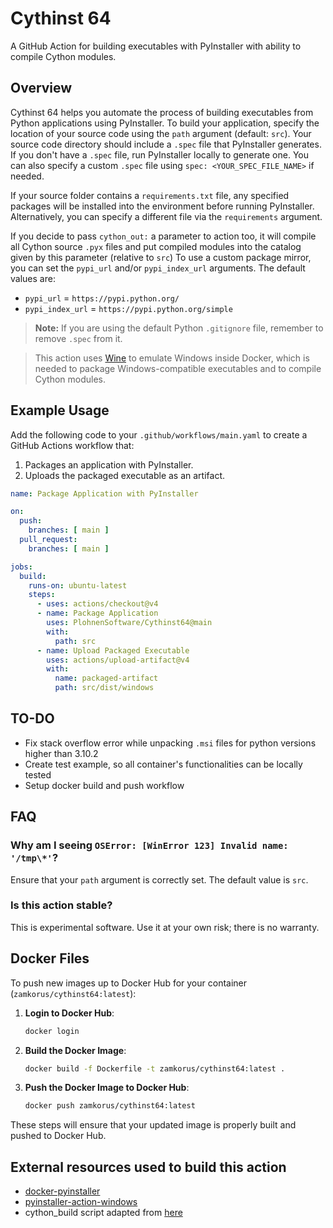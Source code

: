 
# **Cythinst 64**

A GitHub Action for building executables with PyInstaller with ability to compile Cython modules.

## Overview
Cythinst 64 helps you automate the process of building executables from Python applications using PyInstaller. To build your application, specify the location of your source code using the `path` argument (default: `src`). Your source code directory should include a `.spec` file that PyInstaller generates. If you don't have a `.spec` file, run PyInstaller locally to generate one. You can also specify a custom `.spec` file using `spec: <YOUR_SPEC_FILE_NAME>` if needed.

If your source folder contains a `requirements.txt` file, any specified packages will be installed into the environment before running PyInstaller. Alternatively, you can specify a different file via the `requirements` argument.

If you decide to pass `cython_out:` a parameter to action too, it will compile all Cython source `.pyx` files and put compiled modules into the catalog given by this parameter (relative to `src`)
To use a custom package mirror, you can set the `pypi_url` and/or `pypi_index_url` arguments. The default values are:

- `pypi_url` = `https://pypi.python.org/`
- `pypi_index_url` = `https://pypi.python.org/simple`

> **Note:** If you are using the default Python `.gitignore` file, remember to remove `.spec` from it.

> This action uses [Wine](https://www.winehq.org) to emulate Windows inside Docker, which is needed to package Windows-compatible executables and to compile Cython modules.

## Example Usage
Add the following code to your `.github/workflows/main.yaml` to create a GitHub Actions workflow that:

1. Packages an application with PyInstaller.
2. Uploads the packaged executable as an artifact.

```yaml
name: Package Application with PyInstaller

on:
  push:
    branches: [ main ]
  pull_request:
    branches: [ main ]

jobs:
  build:
    runs-on: ubuntu-latest
    steps:
      - uses: actions/checkout@v4
      - name: Package Application
        uses: PlohnenSoftware/Cythinst64@main
        with:
          path: src
      - name: Upload Packaged Executable
        uses: actions/upload-artifact@v4
        with:
          name: packaged-artifact
          path: src/dist/windows
```
## TO-DO
* Fix stack overflow error while unpacking `.msi` files for python versions higher than 3.10.2
* Create test example, so all container's functionalities can be locally tested
* Setup docker build and push workflow
## FAQ

### Why am I seeing `OSError: [WinError 123] Invalid name: '/tmp\*'`?
Ensure that your `path` argument is correctly set. The default value is `src`.

### Is this action stable?
This is experimental software. Use it at your own risk; there is no warranty.

## Docker Files

To push new images up to Docker Hub for your container (`zamkorus/cythinst64:latest`):

1. **Login to Docker Hub**:
   ```bash
   docker login
   ```

2. **Build the Docker Image**:
   ```bash
   docker build -f Dockerfile -t zamkorus/cythinst64:latest .
   ```

3. **Push the Docker Image to Docker Hub**:
   ```bash
   docker push zamkorus/cythinst64:latest
   ```

These steps will ensure that your updated image is properly built and pushed to Docker Hub.


## External resources used to build this action
- [docker-pyinstaller](https://github.com/cdrx/docker-pyinstaller)
- [pyinstaller-action-windows](https://github.com/JackMcKew/pyinstaller-action-windows)
- cython_build script adapted from [here](https://github.com/PlohnenSoftware/familiada_ZSP/blob/c3d74b5658fd102379fcc90ffc4657419b5805fe/set.py)

